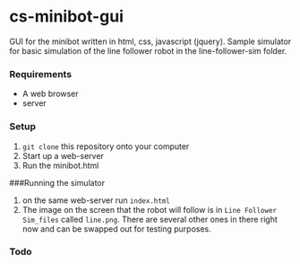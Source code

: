 # cs-minibot-gui
GUI for the minibot written in html, css, javascript (jquery). Sample simulator for basic simulation of the line follower robot in the line-follower-sim folder. 

### Requirements
- A web browser
- server

### Setup
 1. `git clone` this repository onto your computer
 2. Start up a web-server
 3. Run the minibot.html

###Running the simulator
1. on the same web-server run `index.html`
2. The image on the screen that the robot will follow is in `Line Follower Sim_files` called `line.png`. There are several other ones in there right now and can be swapped out for testing purposes. 

### Todo
